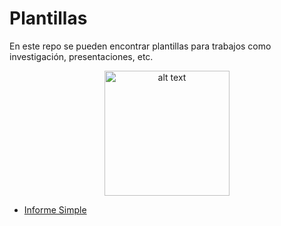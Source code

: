 # Plantillas
En este repo se pueden encontrar plantillas para trabajos como investigación, presentaciones, etc.

<p align="center">
<img src="https://images.ctfassets.net/nrgyaltdicpt/5doLOtX69is0i6WIiY4um/6cc9be15c75155e7b93cd4823b742e44/overleaf_wide_colour_green_bg.png" alt="alt text" width="200" height="whatever">
</p>

  * [Informe Simple](https://www.overleaf.com/latex/templates/informe-simple-ficct-uagrm/gmkhbxqmbvcn)

